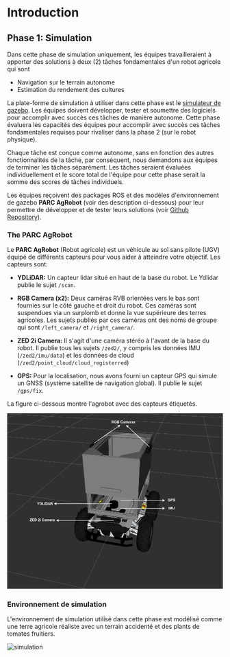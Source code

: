 # Introduction

## Phase 1: Simulation

Dans cette phase de simulation uniquement, les équipes travailleraient à apporter des solutions à deux (2) tâches fondamentales d'un robot agricole qui sont

* Navigation sur le terrain autonome
* Estimation du rendement des cultures

La plate-forme de simulation à utiliser dans cette phase est le [simulateur de gazebo](https://classic.gazebosim.org/tutorials?tut=install_ubuntu&cat=install). Les équipes doivent développer, tester et soumettre des logiciels pour accomplir avec succès ces tâches de manière autonome. Cette phase évaluera les capacités des équipes pour accomplir avec succès ces tâches fondamentales requises pour rivaliser dans la phase 2 (sur le robot physique).

Chaque tâche est conçue comme autonome, sans en fonction des autres fonctionnalités de la tâche, par conséquent, nous demandons aux équipes de terminer les tâches séparément. Les tâches seraient évaluées individuellement et le score total de l'équipe pour cette phase serait la somme des scores de tâches individuels.

Les équipes reçoivent des packages ROS et des modèles d'environnement de gazebo **PARC AgRobot** (voir des description ci-dessous) pour leur permettre de développer et de tester leurs solutions (voir [Github Repository](https://github.com/parc-robotics/parc-ingeneers-league)).


### The PARC AgRobot
Le **PARC AgRobot** (Robot agricole) est un véhicule au sol sans pilote (UGV) équipé de différents capteurs pour vous aider à atteindre votre objectif. Les capteurs sont:

* **YDLiDAR:** Un capteur lidar situé en haut de la base du robot. Le Ydlidar publie le sujet `/scan`.

* **RGB Camera (x2):** Deux caméras RVB orientées vers le bas sont fournies sur le côté gauche et droit du robot. Ces caméras sont suspendues via un surplomb et donne la vue supérieure des terres agricoles. Les sujets publiés par ces caméras ont des noms de groupe qui sont `/left_camera/` et `/right_camera/`.

* **ZED 2i Camera:** Il s'agit d'une caméra stéréo à l'avant de la base du robot. Il publie tous les sujets `/zed2/`, y compris les données IMU (`/zed2/imu/data`) et les données de cloud (`/zed2/point_cloud/cloud_registerred`)

* **GPS:** Pour la localisation, nous avons fourni un capteur GPS qui simule un GNSS (système satellite de navigation global). Il publie le sujet `/gps/fix`.


La figure ci-dessous montre l'agrobot avec des capteurs étiquetés.

![robot](../assets/robot_sensor_label.png)


### Environnement de simulation
L'environnement de simulation utilisé dans cette phase est modélisé comme une terre agricole réaliste avec un terrain accidenté et des plants de tomates fruitiers.

![simulation](../assets/world_description.png)
